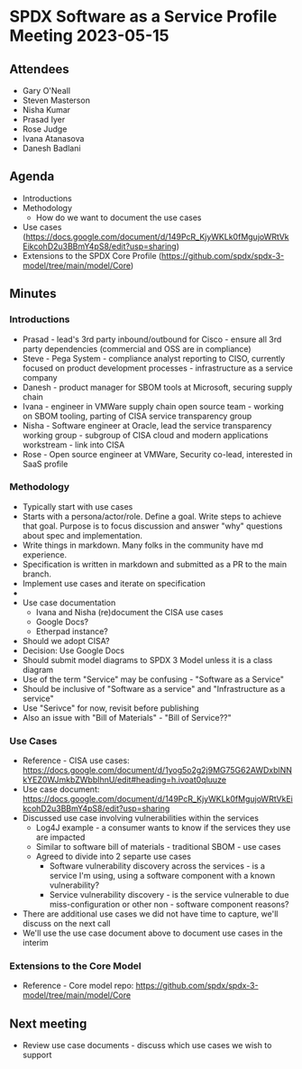 # SPDX Software as a Service Profile Meeting 2023-05-15
## Attendees
* Gary O'Neall
* Steven Masterson
* Nisha Kumar
* Prasad Iyer
* Rose Judge
* Ivana Atanasova 
* Danesh Badlani


## Agenda
* Introductions
* Methodology
  * How do we want to document the use cases
* Use cases (https://docs.google.com/document/d/149PcR_KjyWKLk0fMgujoWRtVkEikcohD2u3BBmY4pS8/edit?usp=sharing)
* Extensions to the SPDX Core Profile (https://github.com/spdx/spdx-3-model/tree/main/model/Core)

## Minutes


### Introductions
* Prasad - lead's 3rd party inbound/outbound for Cisco - ensure all 3rd party dependencies (commercial and OSS are in compliance)
* Steve - Pega System - compliance analyst reporting to CISO, currently focused on product development processes - infrastructure as a service company
* Danesh - product manager for SBOM tools at Microsoft, securing supply chain
* Ivana - engineer in VMWare supply chain open source team - working on SBOM tooling, parting of CISA service transparency group
* Nisha - Software engineer at Oracle, lead the service transparency working group - subgroup of CISA cloud and modern applications workstream - link into CISA
* Rose - Open source engineer at VMWare, Security co-lead, interested in SaaS profile

### Methodology
* Typically start with use cases
* Starts with a persona/actor/role. Define a goal. Write steps to achieve that goal. Purpose is to focus discussion and answer "why" questions about spec and implementation.
* Write things in markdown. Many folks in the community have md experience.
* Specification is written in markdown and submitted as a PR to the main branch.
* Implement use cases and iterate on specification
* 
* Use case documentation
  * Ivana and Nisha (re)document the CISA use cases
  * Google Docs?
  * Etherpad instance?
* Should we adopt CISA?
* Decision: Use Google Docs
* Should submit model diagrams to SPDX 3 Model unless it is a class diagram
* Use of the term "Service" may be confusing - "Software as a Service"
* Should be inclusive of "Software as a service" and "Infrastructure as a service"
* Use "Serivce" for now, revisit before publishing
* Also an issue with "Bill of Materials" - "Bill of Service??"

### Use Cases
* Reference - CISA use cases: https://docs.google.com/document/d/1yog5o2g2j9MG75G62AWDxblNNkYEZ0WJmkbZWbbIhnU/edit#heading=h.ivoat0qluuze
* Use case document: https://docs.google.com/document/d/149PcR_KjyWKLk0fMgujoWRtVkEikcohD2u3BBmY4pS8/edit?usp=sharing
* Discussed use case involving vulnerabilities within the services
  * Log4J example - a consumer wants to know if the services they use are impacted
  * Similar to software bill of materials - traditional SBOM - use cases
  * Agreed to divide into 2 separte use cases
    * Software vulnerability discovery across the services - is a service I'm using, using a software component with a known vulnerability?
    * Service vulnerability discovery - is the service vulnerable to due miss-configuration or other non - software component reasons?
* There are additional use cases we did not have time to capture, we'll discuss on the next call
* We'll use the use case document above to document use cases in the interim

### Extensions to the Core Model
* Reference  - Core model repo: https://github.com/spdx/spdx-3-model/tree/main/model/Core

## Next meeting
* Review use case documents - discuss which use cases we wish to support
